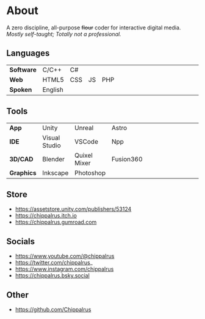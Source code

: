 # About
A zero discipline, all-purpose ~~flour~~ coder for interactive digital media.  
*Mostly self-taught; Totally not a professional.*  

## Languages
|            |       |     |    |       |   |   |   |   |   |   |   |   |   |   |   |   |   |   |   |
|---|---|---|---|---|---|---|---|---|---|---|---|---|---|---|---|---|---|---|---|
|__Software__| C/C++ | C#
|__Web__     | HTML5 | CSS | JS | PHP
|__Spoken__  | English

## Tools
|            |       |     |    |       |   |   |   |   |   |   |   |   |   |
|---|---|---|---|---|---|---|---|---|---|---|---|---|---|
|__App__| Unity         | Unreal        | Astro
|__IDE__| Visual Studio | VSCode       | Npp
|__3D/CAD__ | Blender       | Quixel Mixer  | Fusion360
|__Graphics__ | Inkscape      | Photoshop

## Store
- https://assetstore.unity.com/publishers/53124
- https://chippalrus.itch.io
- https://chippalrus.gumroad.com

## Socials
- https://www.youtube.com/@chippalrus
- https://twitter.com/chippalrus_
- https://www.instagram.com/chippalrus
- https://chippalrus.bsky.social  

## Other
- https://github.com/Chippalrus